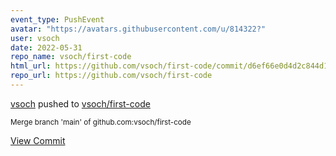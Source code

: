 ```yaml
---
event_type: PushEvent
avatar: "https://avatars.githubusercontent.com/u/814322?"
user: vsoch
date: 2022-05-31
repo_name: vsoch/first-code
html_url: https://github.com/vsoch/first-code/commit/d6ef66e0d4d2c844d1d7d5cb093034c45eaf94fd
repo_url: https://github.com/vsoch/first-code
---
```


<a href='https://github.com/vsoch' target='_blank'>vsoch</a> pushed to <a href='https://github.com/vsoch/first-code' target='_blank'>vsoch/first-code</a>

<small>Merge branch 'main' of github.com:vsoch/first-code</small>

<a href='https://github.com/vsoch/first-code/commit/d6ef66e0d4d2c844d1d7d5cb093034c45eaf94fd' target='_blank'>View Commit</a>
